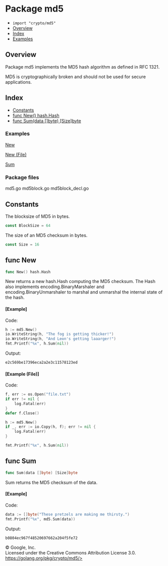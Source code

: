 Package md5
===========

-   `import "crypto/md5"`
-   [Overview](#pkg-overview)
-   [Index](#pkg-index)
-   [Examples](#pkg-examples)

Overview 
--------

Package md5 implements the MD5 hash algorithm as defined in RFC 1321.

MD5 is cryptographically broken and should not be used for secure
applications.

Index 
-----

-   [Constants](#pkg-constants)
-   [func New() hash.Hash](#New)
-   [func Sum(data \[\]byte) \[Size\]byte](#Sum)

 
### Examples

[New](#example_New)

[New (File)](#example_New_file)

[Sum](#example_Sum)


### Package files

md5.go md5block.go md5block\_decl.go

Constants 
---------

The blocksize of MD5 in bytes.

```go
const BlockSize = 64
```

The size of an MD5 checksum in bytes.

```go
const Size = 16
```

func New 
--------

```go
func New() hash.Hash
```

New returns a new hash.Hash computing the MD5 checksum. The Hash also
implements encoding.BinaryMarshaler and encoding.BinaryUnmarshaler to
marshal and unmarshal the internal state of the hash.

#### [Example]

Code:

```go
h := md5.New()
io.WriteString(h, "The fog is getting thicker!")
io.WriteString(h, "And Leon's getting laaarger!")
fmt.Printf("%x", h.Sum(nil))
```

Output:

```go
e2c569be17396eca2a2e3c11578123ed
```

#### [Example (File)]

Code:

```go
f, err := os.Open("file.txt")
if err != nil {
    log.Fatal(err)
}
defer f.Close()

h := md5.New()
if _, err := io.Copy(h, f); err != nil {
    log.Fatal(err)
}

fmt.Printf("%x", h.Sum(nil))
```

func Sum 
---------------------------------------

```go
func Sum(data []byte) [Size]byte
```

Sum returns the MD5 checksum of the data.

#### [Example]

Code:

```go
data := []byte("These pretzels are making me thirsty.")
fmt.Printf("%x", md5.Sum(data))
```

Output:

```go
b0804ec967f48520697662a204f5fe72
```

 
© Google, Inc.\
Licensed under the Creative Commons Attribution License 3.0.\
https://golang.org/pkg/crypto/md5/>

